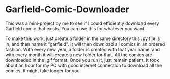 # Garfield-Comic-Downloader
This was a mini-project by me to see if I could efficiently download every Garfield comic that exists. You can use this for whatever you want.

To make this work, just create a folder in the same directory this .py file is in, and then name it "garfield". It will then download all comics in an ordered fashion. With every new year, a folder is created with that year name, and with every month it will create a new folder for that. All the comics are downloaded in the .gif format.
Once you run it, just remain patient. It took about an hour for my PC with good internet connection to download all the comics. It might take longer for you.
